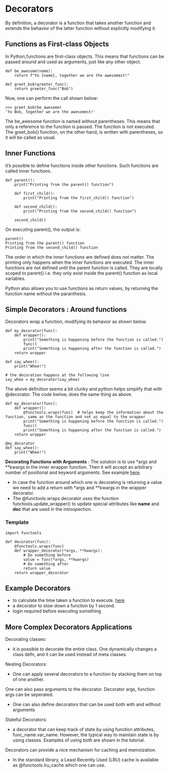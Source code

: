 # Decorators 

By definition, a decorator is a function that takes another function and extends the behavior of the latter function without explicitly modifying it.

## Functions as First-class Objects

In Python,functions are first-class objects. This means that functions can be passed around and used as arguments, just like any other object.

```
def be_awesome(name):
    return f"Yo {name}, together we are the awesomest!"

def greet_bob(greeter_func):
    return greeter_func("Bob")
```

Now, one can perform the call shown below:
```
>>> greet_bob(be_awesome)
'Yo Bob, together we are the awesomest!'
```

The be\_awesome function is named without parentheses. This means that only a reference to the function is passed. The function is not executed. The greet\_bob() function, on the other hand, is written with parentheses, so it will be called as usual.

## Inner Functions

It’s possible to define functions inside other functions. Such functions are called inner functions.

```
def parent():
    print("Printing from the parent() function")

    def first_child():
        print("Printing from the first_child() function")

    def second_child():
        print("Printing from the second_child() function")

    second_child()
```

On executing parent(), the output is:
```
parent()
Printing from the parent() function
Printing from the second_child() function
```
The order in which the inner functions are defined does not matter. The printing only happens when the inner functions are executed. The inner functions are not defined until the parent function is called. They are locally scoped to parent() i.e. they only exist inside the parent() function as local variables.

Python also allows you to use functions as return values, by returning the function name without the paranthesis. 

## Simple Decorators : Around functions

Decorators wrap a function, modifying its behavior as shown below.

```
def my_decorator(func):
    def wrapper():
        print("Something is happening before the function is called.")
        func()
        print("Something is happening after the function is called.")
    return wrapper

def say_whee():
    print("Whee!")

# the decoration happens at the following line
say_whee = my_decorator(say_whee)
```
The above definition seems a bit clunky and python helps simplify that with @decorator. 
The code bwlow, does the same thing as above. 

```
def my_decorator(func):
    def wrapper():
        @functools.wraps(func)  # helps keep the information about the function, same as the function and not as equal to the wrapper
        print("Something is happening before the function is called.")
        func()
        print("Something is happening after the function is called.")
    return wrapper

@my_decorator
def say_whee():
    print("Whee!")
```

**Decorating Functions with Arguments** : The solution is to use \*args and \*\*kwargs in the inner wrapper function. Then it will accept an arbitrary number of positional and keyword arguments. See example [here](https://realpython.com/primer-on-python-decorators/).

- In case the function around which one is decorating is returning a value we need to add a return with \*args and \*\*kwargs in the wrapper decorator. 
- The @functools.wraps decorator uses the function functools.update\_wrapper() to update special attributes like __name__ and __doc__ that are used in the introspection.


### Template 

```
import functools

def decorator(func):
    @functools.wraps(func)
    def wrapper_decorator(*args, **kwargs):
        # Do something before
        value = func(*args, **kwargs)
        # Do something after
        return value
    return wrapper_decorator
```

## Example Decorators 

- to calculate the time taken a function to execute. [here](https://realpython.com/primer-on-python-decorators/)
- a decorator to slow down a function by 1 second.
- login required before executing something


## More Complex Decorators Applications

Decorating classes:
- it is possible to decorate the entire class. One dynamically changes a class defn, and it can be used instead of meta classes.

Nesting Decorators:
- One can apply several decorators to a function by stacking them on top of one another. 

One can also pass arguments to the decorator. Decorator args, function args can be seperated. 
- One can also define decorators that can be used both with and without arguments 

Stateful Decorators:
- a decorator that can keep track of state by using function attributes, func\_name.var\_name. However, the typical way to maintain state is by using classes. Examples of using both are shown in the tutorial. 

Decorators can provide a nice mechanism for caching and memoization.
- In the standard library, a Least Recently Used (LRU) cache is available as @functools.lru\_cache which one can use.


